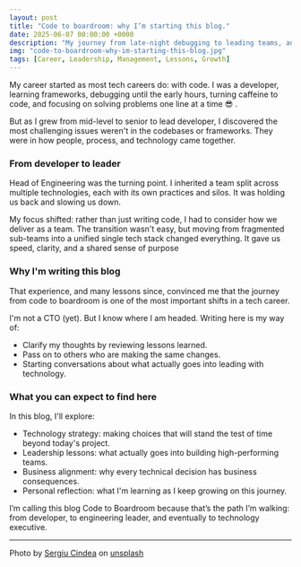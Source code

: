 ```yaml
---
layout: post
title: "Code to boardroom: why I’m starting this blog."
date: 2025-06-07 00:00:00 +0000
description: "My journey from late-night debugging to leading teams, and the lessons I’m learning on the path from code to boardroom."
img: "code-to-boardroom-why-im-starting-this-blog.jpg"
tags: [Career, Leadership, Management, Lessons, Growth]
---
```


My career started as most tech careers do: with code. I was a developer, learning frameworks, debugging until the early hours, turning caffeine to code, and focusing on solving problems one line at a time :sunglasses: .

But as I grew from mid-level to senior to lead developer, I discovered the most challenging issues weren't in the codebases or frameworks. They were in how people, process, and technology came together.

### From developer to leader
Head of Engineering was the turning point. I inherited a team split across multiple technologies, each with its own practices and silos. It was holding us back and slowing us down.

My focus shifted: rather than just writing code, I had to consider how we deliver as a team. The transition wasn't easy, but moving from fragmented sub-teams into a unified single tech stack changed everything. It gave us speed, clarity, and a shared sense of purpose

### Why I'm writing this blog
That experience, and many lessons since, convinced me that the journey from code to boardroom is one of the most important shifts in a tech career. 

I'm not a CTO (yet). But I know where I am headed. Writing here is my way of:
* Clarify my thoughts by reviewing lessons learned.
* Pass on to others who are making the same changes.
* Starting conversations about what actually goes into leading with technology.

### What you can expect to find here
In this blog, I'll explore:
* Technology strategy: making choices that will stand the test of time beyond today's project.
* Leadership lessons: what actually goes into building high-performing teams.
* Business alignment: why every technical decision has business consequences.
* Personal reflection: what I'm learning as I keep growing on this journey.

I’m calling this blog Code to Boardroom because that’s the path I’m walking: from developer, to engineering leader, and eventually to technology executive.

---

Photo by [Sergiu Cindea](https://unsplash.com/@sergiucindea) on [unsplash](https://unsplash.com/photos/white-concrete-staircase-with-black-metal-railings-RPGtL6MDdfI)